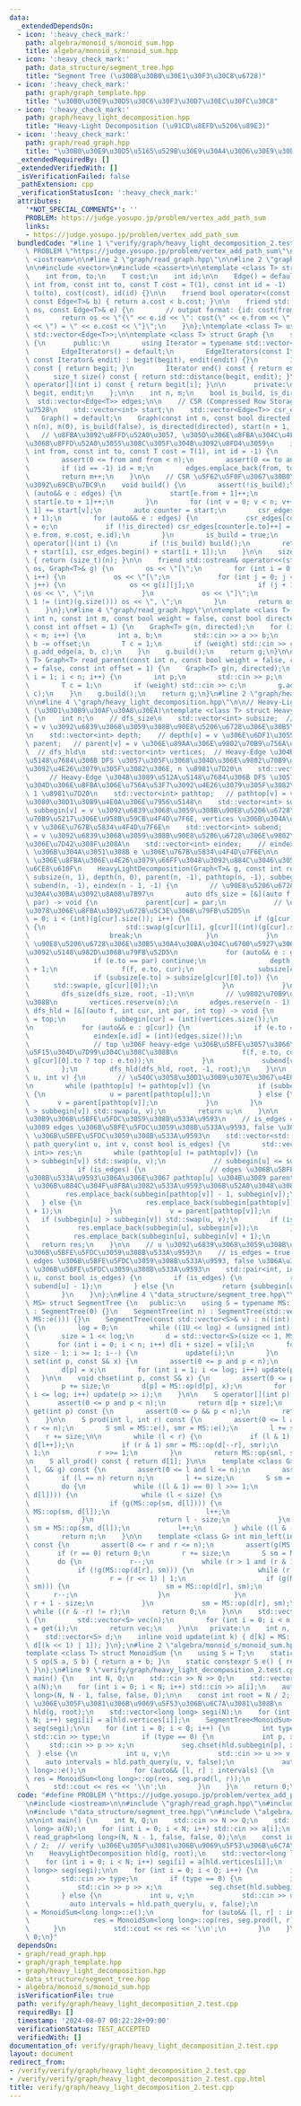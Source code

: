 ```yaml
---
data:
  _extendedDependsOn:
  - icon: ':heavy_check_mark:'
    path: algebra/monoid_s/monoid_sum.hpp
    title: algebra/monoid_s/monoid_sum.hpp
  - icon: ':heavy_check_mark:'
    path: data_structure/segment_tree.hpp
    title: "Segment Tree (\u30BB\u30B0\u30E1\u30F3\u30C8\u6728)"
  - icon: ':heavy_check_mark:'
    path: graph/graph_template.hpp
    title: "\u30B0\u30E9\u30D5\u30C6\u30F3\u30D7\u30EC\u30FC\u30C8"
  - icon: ':heavy_check_mark:'
    path: graph/heavy_light_decomposition.hpp
    title: "Heavy-Light Decomposition (\u91CD\u8EFD\u5206\u89E3)"
  - icon: ':heavy_check_mark:'
    path: graph/read_graph.hpp
    title: "\u30B0\u30E9\u30D5\u5165\u529B\u30E9\u30A4\u30D6\u30E9\u30EA"
  _extendedRequiredBy: []
  _extendedVerifiedWith: []
  _isVerificationFailed: false
  _pathExtension: cpp
  _verificationStatusIcon: ':heavy_check_mark:'
  attributes:
    '*NOT_SPECIAL_COMMENTS*': ''
    PROBLEM: https://judge.yosupo.jp/problem/vertex_add_path_sum
    links:
    - https://judge.yosupo.jp/problem/vertex_add_path_sum
  bundledCode: "#line 1 \"verify/graph/heavy_light_decomposition_2.test.cpp\"\n#define\
    \ PROBLEM \"https://judge.yosupo.jp/problem/vertex_add_path_sum\"\n\n#include\
    \ <iostream>\n\n#line 2 \"graph/read_graph.hpp\"\n\n#line 2 \"graph/graph_template.hpp\"\
    \n\n#include <vector>\n#include <cassert>\n\ntemplate <class T> struct Edge {\n\
    \    int from, to;\n    T cost;\n    int id;\n\n    Edge() = default;\n    Edge(const\
    \ int from, const int to, const T cost = T(1), const int id = -1) : from(from),\
    \ to(to), cost(cost), id(id) {}\n\n    friend bool operator<(const Edge<T>& a,\
    \ const Edge<T>& b) { return a.cost < b.cost; }\n\n    friend std::ostream& operator<<(std::ostream&\
    \ os, const Edge<T>& e) {\n        // output format: {id: cost(from, to) = cost}\n\
    \        return os << \"{\" << e.id << \": cost(\" << e.from << \", \" << e.to\
    \ << \") = \" << e.cost << \"}\";\n    }\n};\ntemplate <class T> using Edges =\
    \ std::vector<Edge<T>>;\n\ntemplate <class T> struct Graph {\n    struct EdgeIterators\
    \ {\n       public:\n        using Iterator = typename std::vector<Edge<T>>::iterator;\n\
    \        EdgeIterators() = default;\n        EdgeIterators(const Iterator& begit,\
    \ const Iterator& endit) : begit(begit), endit(endit) {}\n        Iterator begin()\
    \ const { return begit; }\n        Iterator end() const { return endit; }\n  \
    \      size_t size() const { return std::distance(begit, endit); }\n        Edge<T>&\
    \ operator[](int i) const { return begit[i]; }\n\n       private:\n        Iterator\
    \ begit, endit;\n    };\n\n    int n, m;\n    bool is_build, is_directed;\n  \
    \  std::vector<Edge<T>> edges;\n\n    // CSR (Compressed Row Storage) \u5F62\u5F0F\
    \u7528\n    std::vector<int> start;\n    std::vector<Edge<T>> csr_edges;\n\n \
    \   Graph() = default;\n    Graph(const int n, const bool directed = false) :\
    \ n(n), m(0), is_build(false), is_directed(directed), start(n + 1, 0) {}\n\n \
    \   // \u8FBA\u3092\u8FFD\u52A0\u3057, \u305D\u306E\u8FBA\u304C\u4F55\u756A\u76EE\
    \u306B\u8FFD\u52A0\u3055\u308C\u305F\u304B\u3092\u8FD4\u3059\n    int add_edge(const\
    \ int from, const int to, const T cost = T(1), int id = -1) {\n        assert(!is_build);\n\
    \        assert(0 <= from and from < n);\n        assert(0 <= to and to < n);\n\
    \        if (id == -1) id = m;\n        edges.emplace_back(from, to, cost, id);\n\
    \        return m++;\n    }\n\n    // CSR \u5F62\u5F0F\u3067\u30B0\u30E9\u30D5\
    \u3092\u69CB\u7BC9\n    void build() {\n        assert(!is_build);\n        for\
    \ (auto&& e : edges) {\n            start[e.from + 1]++;\n            if (!is_directed)\
    \ start[e.to + 1]++;\n        }\n        for (int v = 0; v < n; v++) start[v +\
    \ 1] += start[v];\n        auto counter = start;\n        csr_edges.resize(start.back()\
    \ + 1);\n        for (auto&& e : edges) {\n            csr_edges[counter[e.from]++]\
    \ = e;\n            if (!is_directed) csr_edges[counter[e.to]++] = Edge(e.to,\
    \ e.from, e.cost, e.id);\n        }\n        is_build = true;\n    }\n\n    EdgeIterators\
    \ operator[](int i) {\n        if (!is_build) build();\n        return EdgeIterators(csr_edges.begin()\
    \ + start[i], csr_edges.begin() + start[i + 1]);\n    }\n\n    size_t size() const\
    \ { return (size_t)(n); }\n\n    friend std::ostream& operator<<(std::ostream&\
    \ os, Graph<T>& g) {\n        os << \"[\";\n        for (int i = 0; i < (int)(g.size());\
    \ i++) {\n            os << \"[\";\n            for (int j = 0; j < (int)(g[i].size());\
    \ j++) {\n                os << g[i][j];\n                if (j + 1 != (int)(g[i].size()))\
    \ os << \", \";\n            }\n            os << \"]\";\n            if (i +\
    \ 1 != (int)(g.size())) os << \", \";\n        }\n        return os << \"]\";\n\
    \    }\n};\n#line 4 \"graph/read_graph.hpp\"\n\ntemplate <class T> Graph<T> read_graph(const\
    \ int n, const int m, const bool weight = false, const bool directed = false,\
    \ const int offset = 1) {\n    Graph<T> g(n, directed);\n    for (int i = 0; i\
    \ < m; i++) {\n        int a, b;\n        std::cin >> a >> b;\n        a -= offset,\
    \ b -= offset;\n        T c = 1;\n        if (weight) std::cin >> c;\n       \
    \ g.add_edge(a, b, c);\n    }\n    g.build();\n    return g;\n}\n\ntemplate <class\
    \ T> Graph<T> read_parent(const int n, const bool weight = false, const bool directed\
    \ = false, const int offset = 1) {\n    Graph<T> g(n, directed);\n    for (int\
    \ i = 1; i < n; i++) {\n        int p;\n        std::cin >> p;\n        p -= offset;\n\
    \        T c = 1;\n        if (weight) std::cin >> c;\n        g.add_edge(p, i,\
    \ c);\n    }\n    g.build();\n    return g;\n}\n#line 2 \"graph/heavy_light_decomposition.hpp\"\
    \n\n#line 4 \"graph/heavy_light_decomposition.hpp\"\n\n// Heavy-Light Decomposition\
    \ (\u30D1\u30B9\u30AF\u30A8\u30EA)\ntemplate <class T> struct HeavyLightDecomposition\
    \ {\n    int n;\n    // dfs_size\n    std::vector<int> subsize;  // subsize[v]\
    \ = v \u3092\u6839\u3068\u3059\u308B\u90E8\u5206\u6728\u306E\u30B5\u30A4\u30BA\
    \n    std::vector<int> depth;    // depth[v] = v \u306E\u6DF1\u3055\n    std::vector<int>\
    \ parent;   // parent[v] = v \u306E\u89AA\u306E\u9802\u70B9\u756A\u53F7\n\n  \
    \  // dfs_hld\n    std::vector<int> vertices;  // Heavy-Edge \u304B\u3089\u512A\
    \u5148\u7684\u306B DFS \u3057\u305F\u3068\u304D\u306E\u9802\u70B9\u306E\u756A\u53F7\
    \u3092\u4E26\u3079\u305F\u3082\u306E, n \u8981\u7D20\n    std::vector<int> edges;\
    \     // Heavy-Edge \u304B\u3089\u512A\u5148\u7684\u306B DFS \u3057\u305F\u3068\
    \u304D\u306E\u8FBA\u306E\u756A\u53F7\u3092\u4E26\u3079\u305F\u3082\u306E, n -\
    \ 1 \u8981\u7D20\n    std::vector<int> pathtop;   // pathtop[v] = v \u3092\u542B\
    \u3080\u30D1\u30B9\u4E0A\u306E\u7956\u5148\n    std::vector<int> subbegin;  //\
    \ subbegin[v] = v \u3092\u6839\u3068\u3059\u308B\u90E8\u5206\u6728\u306E\u9802\
    \u70B9\u5217\u306E\u958B\u59CB\u4F4D\u7F6E, vertices \u306B\u304A\u3051\u308B\
    \ v \u306E\u767B\u5834\u4F4D\u7F6E\n    std::vector<int> subend;    // subend[v]\
    \ = v \u3092\u6839\u3068\u3059\u308B\u90E8\u5206\u6728\u306E\u9802\u70B9\u5217\
    \u306E\u7D42\u308F\u308A\n    std::vector<int> eindex;    // eindex[e] = edges\
    \ \u306B\u304A\u3051\u308B e \u306E\u767B\u5834\u4F4D\u7F6E\n\n    // Graph<T>\
    \ \u306E\u8FBA\u306E\u4E26\u3079\u66FF\u3048\u3092\u884C\u3046\u3053\u3068\u306B\
    \u6CE8\u610F\n    HeavyLightDecomposition(Graph<T>& g, const int root = 0) : n((int)(g.size())),\
    \ subsize(n, 1), depth(n, 0), parent(n, -1), pathtop(n, -1), subbegin(n, -1),\
    \ subend(n, -1), eindex(n - 1, -1) {\n        // \u90E8\u5206\u6728\u306E\u30B5\
    \u30A4\u30BA\u3092\u8A08\u7B97\n        auto dfs_size = [&](auto f, int cur, int\
    \ par) -> void {\n            parent[cur] = par;\n            // \u89AA\u65B9\u5411\
    \u3078\u306E\u8FBA\u3092\u672B\u5C3E\u306B\u79FB\u52D5\n            for (int i\
    \ = 0; i < (int)(g[cur].size()); i++) {\n                if (g[cur][i].to == par)\
    \ {\n                    std::swap(g[cur][i], g[cur][(int)(g[cur].size()) - 1]);\n\
    \                    break;\n                }\n            }\n            //\
    \ \u90E8\u5206\u6728\u306E\u30B5\u30A4\u30BA\u304C\u6700\u5927\u306E\u3082\u306E\
    \u3092\u5148\u982D\u306B\u79FB\u52D5\n            for (auto&& e : g[cur]) {\n\
    \                if (e.to == par) continue;\n                depth[e.to] = depth[cur]\
    \ + 1;\n                f(f, e.to, cur);\n                subsize[cur] += subsize[e.to];\n\
    \                if (subsize[e.to] > subsize[g[cur][0].to]) {\n              \
    \      std::swap(e, g[cur][0]);\n                }\n            }\n        };\n\
    \        dfs_size(dfs_size, root, -1);\n\n        // \u9802\u70B9\u3092\u4E26\u3079\
    \u308B\n        vertices.reserve(n);\n        edges.reserve(n - 1);\n        auto\
    \ dfs_hld = [&](auto f, int cur, int par, int top) -> void {\n            pathtop[cur]\
    \ = top;\n            subbegin[cur] = (int)(vertices.size());\n            vertices.push_back(cur);\n\
    \n            for (auto&& e : g[cur]) {\n                if (e.to == par) continue;\n\
    \                eindex[e.id] = (int)(edges.size());\n                edges.push_back(e.id);\n\
    \                // top \u306F heavy-edge \u306B\u5BFE\u3057\u3066\u306E\u307F\
    \u5F15\u304D\u7D99\u304C\u308C\u308B\n                f(f, e.to, cur, (e.to ==\
    \ g[cur][0].to ? top : e.to));\n            }\n            subend[cur] = (int)(vertices.size());\n\
    \        };\n        dfs_hld(dfs_hld, root, -1, root);\n    }\n\n    int lca(int\
    \ u, int v) {\n        // \u540C\u3058\u30D1\u30B9\u307E\u3067\u4E0A\u304C\u308B\
    \n        while (pathtop[u] != pathtop[v]) {\n            if (subbegin[u] > subbegin[v])\
    \ {\n                u = parent[pathtop[u]];\n            } else {\n         \
    \       v = parent[pathtop[v]];\n            }\n        }\n        if (subbegin[u]\
    \ > subbegin[v]) std::swap(u, v);\n        return u;\n    }\n\n    // u - v \u30D1\
    \u30B9\u306B\u5BFE\u5FDC\u3059\u308B\u533A\u9593\n    // is_edges = true \u306A\
    \u3089 edges \u306B\u5BFE\u5FDC\u3059\u308B\u533A\u9593, false \u306A\u3089 vertices\
    \ \u306B\u5BFE\u5FDC\u3059\u308B\u533A\u9593\n    std::vector<std::pair<int, int>>\
    \ path_query(int u, int v, const bool is_edges) {\n        std::vector<std::pair<int,\
    \ int>> res;\n        while (pathtop[u] != pathtop[v]) {\n            if (subbegin[u]\
    \ > subbegin[v]) std::swap(u, v);\n            // subbegin[u] <= subbegin[v]\n\
    \            if (is_edges) {\n                // edges \u306B\u5BFE\u5FDC\u3059\
    \u308B\u533A\u9593\u306A\u306E\u3067 pathtop[u] \u304B\u3089 parent[pathtop[u]]\
    \ \u306B\u884C\u304F\u8FBA\u3082\u533A\u9593\u306B\u52A0\u3048\u308B\n       \
    \         res.emplace_back(subbegin[pathtop[v]] - 1, subbegin[v]);\n         \
    \   } else {\n                res.emplace_back(subbegin[pathtop[v]], subbegin[v]\
    \ + 1);\n            }\n            v = parent[pathtop[v]];\n        }\n     \
    \   if (subbegin[u] > subbegin[v]) std::swap(u, v);\n        if (is_edges) {\n\
    \            res.emplace_back(subbegin[u], subbegin[v]);\n        } else {\n \
    \           res.emplace_back(subbegin[u], subbegin[v] + 1);\n        }\n     \
    \   return res;\n    }\n\n    // u \u3092\u6839\u3068\u3059\u308B\u90E8\u5206\u6728\
    \u306B\u5BFE\u5FDC\u3059\u308B\u533A\u9593\n    // is_edges = true \u306A\u3089\
    \ edges \u306B\u5BFE\u5FDC\u3059\u308B\u533A\u9593, false \u306A\u3089 vertices\
    \ \u306B\u5BFE\u5FDC\u3059\u308B\u533A\u9593\n    std::pair<int, int> subtree_query(int\
    \ u, const bool is_edges) {\n        if (is_edges) {\n            return {subbegin[u],\
    \ subend[u] - 1};\n        } else {\n            return {subbegin[u], subend[u]};\n\
    \        }\n    }\n};\n#line 4 \"data_structure/segment_tree.hpp\"\ntemplate <class\
    \ MS> struct SegmentTree {\n   public:\n    using S = typename MS::S;\n    SegmentTree()\
    \ : SegmentTree(0) {}\n    SegmentTree(int n) : SegmentTree(std::vector<S>(n,\
    \ MS::e())) {}\n    SegmentTree(const std::vector<S>& v) : n((int)(v.size()))\
    \ {\n        log = 0;\n        while ((1U << log) < (unsigned int)(n)) log++;\n\
    \        size = 1 << log;\n        d = std::vector<S>(size << 1, MS::e());\n \
    \       for (int i = 0; i < n; i++) d[i + size] = v[i];\n        for (int i =\
    \ size - 1; i >= 1; i--) {\n            update(i);\n        }\n    }\n\n    void\
    \ set(int p, const S& x) {\n        assert(0 <= p and p < n);\n        p += size;\n\
    \        d[p] = x;\n        for (int i = 1; i <= log; i++) update(p >> i);\n \
    \   }\n\n    void chset(int p, const S& x) {\n        assert(0 <= p and p < n);\n\
    \        p += size;\n        d[p] = MS::op(d[p], x);\n        for (int i = 1;\
    \ i <= log; i++) update(p >> i);\n    }\n\n    S operator[](int p) const {\n \
    \       assert(0 <= p and p < n);\n        return d[p + size];\n    }\n\n    S\
    \ get(int p) const {\n        assert(0 <= p && p < n);\n        return d[p + size];\n\
    \    }\n\n    S prod(int l, int r) const {\n        assert(0 <= l and l <= r and\
    \ r <= n);\n        S sml = MS::e(), smr = MS::e();\n        l += size;\n    \
    \    r += size;\n\n        while (l < r) {\n            if (l & 1) sml = MS::op(sml,\
    \ d[l++]);\n            if (r & 1) smr = MS::op(d[--r], smr);\n            l >>=\
    \ 1;\n            r >>= 1;\n        }\n        return MS::op(sml, smr);\n    }\n\
    \n    S all_prod() const { return d[1]; }\n\n    template <class G> int max_right(int\
    \ l, G& g) const {\n        assert(0 <= l and l <= n);\n        assert(g(MS::e()));\n\
    \        if (l == n) return n;\n        l += size;\n        S sm = MS::e();\n\
    \        do {\n            while ((l & 1) == 0) l >>= 1;\n            if (!g(MS::op(sm,\
    \ d[l]))) {\n                while (l < size) {\n                    l <<= 1;\n\
    \                    if (g(MS::op(sm, d[l]))) {\n                        sm =\
    \ MS::op(sm, d[l]);\n                        l++;\n                    }\n   \
    \             }\n                return l - size;\n            }\n           \
    \ sm = MS::op(sm, d[l]);\n            l++;\n        } while ((l & -l) != l);\n\
    \        return n;\n    }\n\n    template <class G> int min_left(int r, G& g)\
    \ const {\n        assert(0 <= r and r <= n);\n        assert(g(MS::e()));\n \
    \       if (r == 0) return 0;\n        r += size;\n        S sm = MS::e();\n \
    \       do {\n            r--;\n            while (r > 1 and (r & 1)) r >>= 1;\n\
    \            if (!g(MS::op(d[r], sm))) {\n                while (r < size) {\n\
    \                    r = (r << 1) | 1;\n                    if (g(MS::op(d[r],\
    \ sm))) {\n                        sm = MS::op(d[r], sm);\n                  \
    \      r--;\n                    }\n                }\n                return\
    \ r + 1 - size;\n            }\n            sm = MS::op(d[r], sm);\n        }\
    \ while ((r & -r) != r);\n        return 0;\n    }\n\n    std::vector<S> make_vector()\
    \ {\n        std::vector<S> vec(n);\n        for (int i = 0; i < n; i++) vec[i]\
    \ = get(i);\n        return vec;\n    }\n\n   private:\n    int n, log, size;\n\
    \    std::vector<S> d;\n    inline void update(int k) { d[k] = MS::op(d[k << 1],\
    \ d[(k << 1) | 1]); }\n};\n#line 2 \"algebra/monoid_s/monoid_sum.hpp\"\n// MS\n\
    template <class T> struct MonoidSum {\n    using S = T;\n    static constexpr\
    \ S op(S a, S b) { return a + b; }\n    static constexpr S e() { return T(0);\
    \ }\n};\n#line 9 \"verify/graph/heavy_light_decomposition_2.test.cpp\"\n\nint\
    \ main() {\n    int N, Q;\n    std::cin >> N >> Q;\n    std::vector<long long>\
    \ a(N);\n    for (int i = 0; i < N; i++) std::cin >> a[i];\n    auto g = read_graph<long\
    \ long>(N, N - 1, false, false, 0);\n\n    const int root = N / 2;  // verify\
    \ \u306E\u305F\u3081\u306B\u9069\u5F53\u306B\u6C7A\u3081\u308B\n    HeavyLightDecomposition\
    \ hld(g, root);\n    std::vector<long long> segi(N);\n    for (int i = 0; i <\
    \ N; i++) segi[i] = a[hld.vertices[i]];\n    SegmentTree<MonoidSum<long long>>\
    \ seg(segi);\n\n    for (int i = 0; i < Q; i++) {\n        int type;\n       \
    \ std::cin >> type;\n        if (type == 0) {\n            int p, x;\n       \
    \     std::cin >> p >> x;\n            seg.chset(hld.subbegin[p], x);\n      \
    \  } else {\n            int u, v;\n            std::cin >> u >> v;\n        \
    \    auto intervals = hld.path_query(u, v, false);\n            auto res = MonoidSum<long\
    \ long>::e();\n            for (auto&& [l, r] : intervals) {\n               \
    \ res = MonoidSum<long long>::op(res, seg.prod(l, r));\n            }\n      \
    \      std::cout << res << '\\n';\n        }\n    }\n    return 0;\n}\n"
  code: "#define PROBLEM \"https://judge.yosupo.jp/problem/vertex_add_path_sum\"\n\
    \n#include <iostream>\n\n#include \"graph/read_graph.hpp\"\n#include \"graph/heavy_light_decomposition.hpp\"\
    \n#include \"data_structure/segment_tree.hpp\"\n#include \"algebra/monoid_s/monoid_sum.hpp\"\
    \n\nint main() {\n    int N, Q;\n    std::cin >> N >> Q;\n    std::vector<long\
    \ long> a(N);\n    for (int i = 0; i < N; i++) std::cin >> a[i];\n    auto g =\
    \ read_graph<long long>(N, N - 1, false, false, 0);\n\n    const int root = N\
    \ / 2;  // verify \u306E\u305F\u3081\u306B\u9069\u5F53\u306B\u6C7A\u3081\u308B\
    \n    HeavyLightDecomposition hld(g, root);\n    std::vector<long long> segi(N);\n\
    \    for (int i = 0; i < N; i++) segi[i] = a[hld.vertices[i]];\n    SegmentTree<MonoidSum<long\
    \ long>> seg(segi);\n\n    for (int i = 0; i < Q; i++) {\n        int type;\n\
    \        std::cin >> type;\n        if (type == 0) {\n            int p, x;\n\
    \            std::cin >> p >> x;\n            seg.chset(hld.subbegin[p], x);\n\
    \        } else {\n            int u, v;\n            std::cin >> u >> v;\n  \
    \          auto intervals = hld.path_query(u, v, false);\n            auto res\
    \ = MonoidSum<long long>::e();\n            for (auto&& [l, r] : intervals) {\n\
    \                res = MonoidSum<long long>::op(res, seg.prod(l, r));\n      \
    \      }\n            std::cout << res << '\\n';\n        }\n    }\n    return\
    \ 0;\n}"
  dependsOn:
  - graph/read_graph.hpp
  - graph/graph_template.hpp
  - graph/heavy_light_decomposition.hpp
  - data_structure/segment_tree.hpp
  - algebra/monoid_s/monoid_sum.hpp
  isVerificationFile: true
  path: verify/graph/heavy_light_decomposition_2.test.cpp
  requiredBy: []
  timestamp: '2024-08-07 00:22:28+09:00'
  verificationStatus: TEST_ACCEPTED
  verifiedWith: []
documentation_of: verify/graph/heavy_light_decomposition_2.test.cpp
layout: document
redirect_from:
- /verify/verify/graph/heavy_light_decomposition_2.test.cpp
- /verify/verify/graph/heavy_light_decomposition_2.test.cpp.html
title: verify/graph/heavy_light_decomposition_2.test.cpp
---
```

